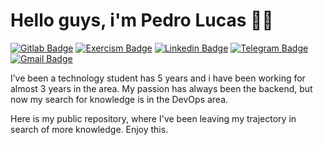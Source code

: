 # Hello guys, i'm Pedro Lucas 👨‍💻

[![Gitlab Badge](https://img.shields.io/badge/GitLab-330F63?style=for-the-badge&logo=gitlab&logoColor=white)](https://gitlab.com/LucasWPL)
[![Exercism Badge](https://img.shields.io/badge/Exercism-009CAB?style=for-the-badge&logo=exercism&logoColor=white)](https://exercism.org/profiles/LucasWPL)
[![Linkedin Badge](https://img.shields.io/badge/LinkedIn-0077B5?style=for-the-badge&logo=linkedin&logoColor=white)](https://www.linkedin.com/in/lucaswpl/)
[![Telegram Badge](https://img.shields.io/badge/telegram-1ca0f1?style=for-the-badge&logo=telegram&logoColor=white)](https://t.me/lucaswpl03)
[![Gmail Badge](https://img.shields.io/badge/gmail-c14438?style=for-the-badge&logo=gmail&logoColor=white)](mailto:pedro.lucaswpl@gmail.com)

I’ve been a technology student has 5 years and i have been working for almost 3 years in the area. My passion has always been the backend, but now my search for knowledge is in the DevOps area.

Here is my public repository, where I've been leaving my trajectory in search of more knowledge. Enjoy this.

